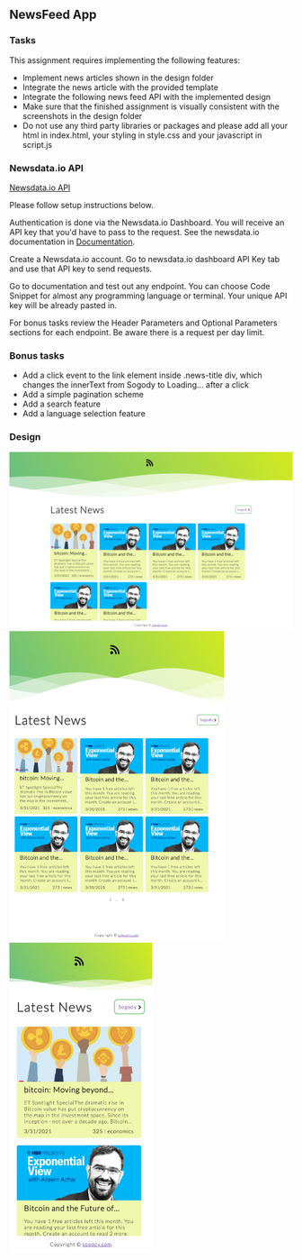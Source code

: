 ## NewsFeed App
### Tasks

This assignment requires implementing the following features:

- Implement news articles shown in the design folder
- Integrate the news article with the provided template
- Integrate the following news feed API with the implemented design
- Make sure that the finished assignment is visually consistent with the screenshots in the design folder
- Do not use any third party libraries or packages and please add all your html in index.html, your styling in style.css and your javascript in script.js

### Newsdata.io API

[Newsdata.io API](
https://newsdata.io/)

Please follow setup instructions below.

Authentication is done via the Newsdata.io Dashboard. You will receive an API key that you'd have to pass to the request.
See the newsdata.io documentation in [Documentation](https://newsdata.io/documentation).

Create a Newsdata.io account. Go to newsdata.io dashboard API Key tab and use that API key to send requests.

Go to documentation and test out any endpoint. You can choose Code Snippet for almost any programming language or terminal. Your unique API key will be already pasted in.

For bonus tasks review the Header Parameters and Optional Parameters sections for each endpoint. Be aware there is a request per day limit.

### Bonus tasks

- Add a click event to the link element inside .news-title div, which changes the innerText from Sogody to Loading... after a click
- Add a simple pagination scheme
- Add a search feature
- Add a language selection feature

### Design

<div>
  <img src="design/desktop.png">
  <img src="design/tablet.png" height="550px">
  <img src="design/mobile.png" height="550px">
</div>
